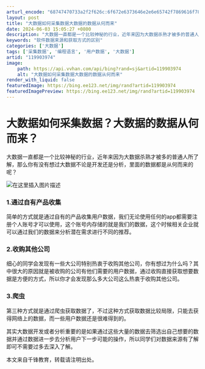 ```yaml
---
arturl_encode: "68747470733a2f2f626c:6f672e6373646e2e6e65742f7869616f78696a696e6765722f:61727469636c652f64657461696c732f313139393033393734"
layout: post
title: "大数据如何采集数据大数据的数据从何而来"
date: 2024-06-03 15:05:27 +0800
description: "大数据一直都是一个比较神秘的行业，近年来因为大数据杀熟才被多的普通人所了解，那么你有没有想过大数据不"
keywords: "软件数据来源和获取方式的区别"
categories: ['大数据']
tags: ['采集数据', '编程语言', '用户数据', '大数据']
artid: "119903974"
image:
    path: https://api.vvhan.com/api/bing?rand=sj&artid=119903974
    alt: "大数据如何采集数据大数据的数据从何而来"
render_with_liquid: false
featuredImage: https://bing.ee123.net/img/rand?artid=119903974
featuredImagePreview: https://bing.ee123.net/img/rand?artid=119903974
---
```


# 大数据如何采集数据？大数据的数据从何而来？

大数据一直都是一个比较神秘的行业，近年来因为大数据杀熟才被多的普通人所了解，那么你有没有想过大数据不论是开发还是分析，里面的数据都是从何而来的呢？
  
![在这里插入图片描述](https://i-blog.csdnimg.cn/blog_migrate/28b0617f907e678f8ef2631de8428e67.png#pic_center)

### 1.通过自有产品收集

简单的方式就是通过自有的产品收集用户数据，我们无论使用任何的app都需要注册个人账号才可以使用，这个账号内存储的就是我们的数据，这个时候相关企业就可以通过我们的数据来分析潜在需求进行不同的推荐。

### 2.收购其他公司

细心的同学会发现有一些大公司特别热衷于收购其他公司，你有想过为什么吗？其中很大的原因就是被收购的公司有他们需要的用户数据，通过收购直接获取想要数据是方便的方式，所以你才会发现那么多大公司这么热衷于收购其他公司。

### 3.爬虫

第三种方式就是通过爬虫获取数据了，不过这种方式获取数据比较局限，只能去获得网络上的数据，而一些用户数据还是很难得到的。

其实大数据开发或者分析重要的是如果通过这些大量的数据去筛选出自己想要的数据并通过数据进一步去分析用户下一步可能的操作，所以同学们对数据来源有了解即可不需要过多去深入了解。

本文来自千锋教育，转载请注明出处。
